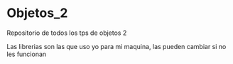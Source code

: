 # Objetos_2
Repositorio de todos los tps de objetos 2

Las librerias son las que uso yo para mi maquina, las pueden cambiar si no les funcionan
